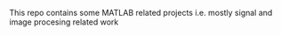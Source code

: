 This repo contains some MATLAB related projects i.e. mostly signal and image procesing related work
